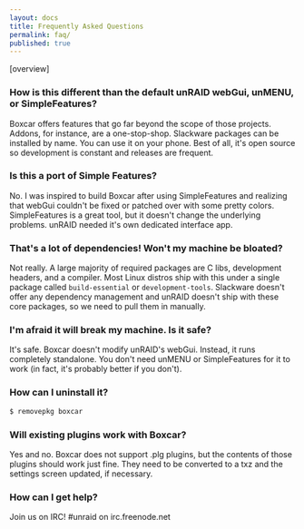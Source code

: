 ```yaml
---
layout: docs
title: Frequently Asked Questions
permalink: faq/
published: true
---
```


\[overview\]

### How is this different than the default unRAID webGui, unMENU, or SimpleFeatures?

Boxcar offers features that go far beyond the scope of those projects. Addons, for instance, are a one-stop-shop. Slackware packages can be installed by name. You can use it on your phone. Best of all, it's open source so development is constant and releases are frequent.

### Is this a port of Simple Features?

No. I was inspired to build Boxcar after using SimpleFeatures and realizing that webGui couldn't be fixed or patched over with some pretty colors. SimpleFeatures is a great tool, but it doesn't change the underlying problems. unRAID needed it's own dedicated interface app.

### That's a lot of dependencies! Won't my machine be bloated?

Not really. A large majority of required packages are C libs, development headers, and a compiler. Most Linux distros ship with this under a single package called `build-essential` or `development-tools`. Slackware doesn't offer any dependency management and unRAID doesn't ship with these core packages, so we need to pull them in manually.

### I'm afraid it will break my machine. Is it safe?

It's safe. Boxcar doesn't modify unRAID's webGui. Instead, it runs completely standalone. You don't need unMENU or SimpleFeatures for it to work (in fact, it's probably better if you don't).

### How can I uninstall it?

```bash
$ removepkg boxcar
```

### Will existing plugins work with Boxcar?

Yes and no. Boxcar does not support .plg plugins, but the contents of those plugins should work just fine. They need to be converted to a txz and the settings screen updated, if necessary.

### How can I get help?

Join us on IRC! #unraid on irc.freenode.net
